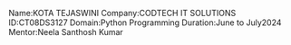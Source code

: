 Name:KOTA TEJASWINI
Company:CODTECH IT SOLUTIONS
ID:CT08DS3127
Domain:Python Programming
Duration:June to July2024
Mentor:Neela Santhosh Kumar
